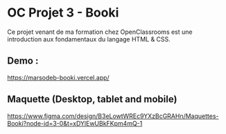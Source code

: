 # OC Projet 3 - Booki

Ce projet venant de ma formation chez OpenClassrooms est une introduction aux fondamentaux du langage HTML & CSS.

## Demo :

https://marsodeb-booki.vercel.app/

## Maquette (Desktop, tablet and mobile)

https://www.figma.com/design/B3eLowtWREc9YXzBcGRAHn/Maquettes-Booki?node-id=3-0&t=xDYlEwUBkFKpm4mQ-1


